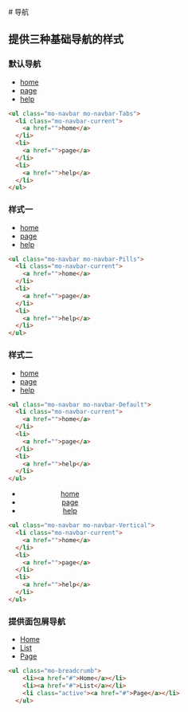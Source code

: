 <link rel="stylesheet" href="http://localhost:8080/src/definitions/view/navbar/navbar.min.css">
<link rel="stylesheet" href="http://localhost:8080/src/definitions/view/navbar/breadcrumb.min.css">
<style>
  .mo-navbar-Vertical{width:200px; text-align:center;}
  </style>
# 导航

## 提供三种基础导航的样式

### 默认导航
<div class="example-prev">
        <a href="javascript:;" title="查看代码" class="example-prev-code"></a>
<ul class="mo-navbar mo-navbar-Tabs">
    <li class="mo-navbar-current">
      <a href="">home</a>
    </li>
    <li>
      <a href="">page</a>
    </li>
    <li>
      <a href="">help</a>
    </li>
  </ul>
  </div>

  ```html
  <ul class="mo-navbar mo-navbar-Tabs">
    <li class="mo-navbar-current">
      <a href="">home</a>
    </li>
    <li>
      <a href="">page</a>
    </li>
    <li>
      <a href="">help</a>
    </li>
  </ul>
  ```

### 样式一
<div class="example-prev">
        <a href="javascript:;" title="查看代码" class="example-prev-code"></a>
  <ul class="mo-navbar mo-navbar-Pills">
    <li class="mo-navbar-current">
      <a href="">home</a>
    </li>
    <li>
      <a href="">page</a>
    </li>
    <li>
      <a href="">help</a>
    </li>
  </ul>
  </div>

  ```html
  <ul class="mo-navbar mo-navbar-Pills">
    <li class="mo-navbar-current">
      <a href="">home</a>
    </li>
    <li>
      <a href="">page</a>
    </li>
    <li>
      <a href="">help</a>
    </li>
  </ul>
  ```

### 样式二
<div class="example-prev">
        <a href="javascript:;" title="查看代码" class="example-prev-code"></a>
  <ul class="mo-navbar mo-navbar-Default">
    <li class="mo-navbar-current">
      <a href="">home</a>
    </li>
    <li>
      <a href="">page</a>
    </li>
    <li>
      <a href="">help</a>
    </li>
  </ul>
  </div>

  ```html
  <ul class="mo-navbar mo-navbar-Default">
    <li class="mo-navbar-current">
      <a href="">home</a>
    </li>
    <li>
      <a href="">page</a>
    </li>
    <li>
      <a href="">help</a>
    </li>
  </ul>
  ```

  <div class="example-prev">
        <a href="javascript:;" title="查看代码" class="example-prev-code"></a>
  <ul class="mo-navbar mo-navbar-Vertical">
    <li class="mo-navbar-current">
      <a href="">home</a>
    </li>
    <li>
      <a href="">page</a>
    </li>
    <li>
      <a href="">help</a>
    </li>
  </ul>
  </div>

  ```html
  <ul class="mo-navbar mo-navbar-Vertical">
    <li class="mo-navbar-current">
      <a href="">home</a>
    </li>
    <li>
      <a href="">page</a>
    </li>
    <li>
      <a href="">help</a>
    </li>
  </ul>
  ```

### 提供面包屑导航
<div class="example-prev">
<a href="javascript:;" title="查看代码" class="example-prev-code"></a>
<ul class="mo-breadcrumb">
    <li><a href="#">Home</a></li>
    <li><a href="#">List</a></li>
    <li class="active"><a href="#">Page</a></li>
  </ul>
</div>

```html
<ul class="mo-breadcrumb">
    <li><a href="#">Home</a></li>
    <li><a href="#">List</a></li>
    <li class="active"><a href="#">Page</a></li>
  </ul>
```